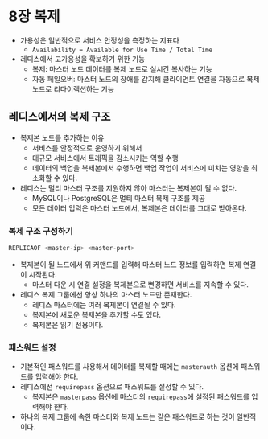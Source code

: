 # 8장 복제
- 가용성은 일반적으로 서비스 안정성을 측정하는 지표다
    - `Availability = Available for Use Time / Total Time`
- 레디스에서 고가용성을 확보하기 위한 기능
    - 복제: 마스터 노드 데이터를 복제 노드로 실시간 복사하는 기능
    - 자동 페일오버: 마스터 노드의 장애를 감지해 클라이언트 연결을 자동으로 복제 노드로 리다이렉션하는 기능

## 레디스에서의 복제 구조

- 복제본 노드를 추가하는 이유
    - 서비스를 안정적으로 운영하기 위해서
    - 대규모 서비스에서 트래픽을 감소시키는 역할 수행
    - 데이터의 백업을 복제본에서 수행하면 백업 작업이 서비스에 미치는 영향을 최소화할 수 있다.
- 레디스는 멀티 마스터 구조를 지원하지 않아 마스터는 복제본이 될 수 없다.
    - MySQL이나 PostgreSQL은 멀티 마스터 복제 구조를 제공
    - 모든 데이터 입력은 마스터 노드에서, 복제본은 데이터를 그대로 받아온다.

### 복제 구조 구성하기

```bash
REPLICAOF <master-ip> <master-port>
```

- 복제본이 될 노드에서 위 커맨드를 입력해 마스터 노드 정보를 입력하면 복제 연결이 시작된다.
    - 마스터 다운 시 연결 설정을 복제본으로 변경하면 서비스를 지속할 수 있다.
- 레디스 복제 그룹에선 항상 하나의 마스터 노드만 존재한다.
    - 레디스 마스터에는 여러 복제본이 연결될 수 있다.
    - 복제본에 새로운 복제본을 추가할 수도 있다.
    - 복제본은 읽기 전용이다.

### 패스워드 설정

- 기본적인 패스워드를 사용해서 데이터를 복제할 때에는 `masterauth` 옵션에 패스워드를 입력해야 한다.
- 레디스에선 `requirepass` 옵션으로 패스워드를 설정할 수 있다.
    - 복제본은 `masterpass` 옵션에 마스터의 `requirepass`에 설정된 패스워드를 입력해야 한다.
- 하나의 복제 그룹에 속한 마스터와 복제 노드는 같은 패스워드로 하는 것이 일반적이다.
